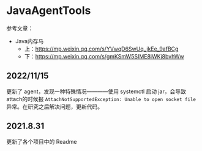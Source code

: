 # JavaAgentTools



参考文章：

-   Java内存马
    -   上：https://mp.weixin.qq.com/s/YVwqD6SwUq_jkEe_9afBCg
    -   下：https://mp.weixin.qq.com/s/gmKSmW5SIME8lWKj8bvhWw



## 2022/11/15
更新了 agent，发现一种特殊情况————使用 systemctl 启动 jar，会导致attach的时候报 `AttachNotSupportedException: Unable to open socket file` 异常。在研究之后解决问题，更新代码。

## 2021.8.31

更新了各个项目中的 Readme